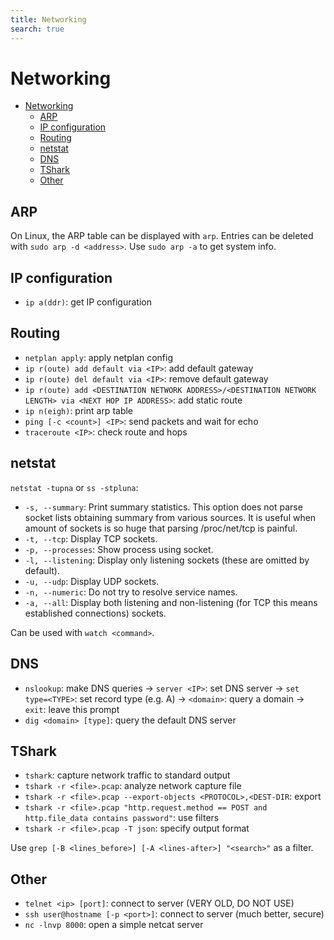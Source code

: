 ```yaml
---
title: Networking
search: true
---
```


# Networking

<!-- TOC -->
* [Networking](#networking)
  * [ARP](#arp)
  * [IP configuration](#ip-configuration)
  * [Routing](#routing)
  * [netstat](#netstat)
  * [DNS](#dns)
  * [TShark](#tshark)
  * [Other](#other)
<!-- TOC -->

## ARP

On Linux, the ARP table can be displayed with `arp`. Entries can be deleted with `sudo arp -d <address>`. Use `sudo arp -a` to get system info.

## IP configuration

- `ip a(ddr)`: get IP configuration

## Routing

- `netplan apply`: apply netplan config
- `ip r(oute) add default via <IP>`: add default gateway
- `ip r(oute) del default via <IP>`: remove default gateway
- `ip r(oute) add <DESTINATION NETWORK ADDRESS>/<DESTINATION NETWORK LENGTH> via <NEXT HOP IP ADDRESS>`: add static route
- `ip n(eigh)`: print arp table
- `ping [-c <count>] <IP>`: send packets and wait for echo
- `traceroute <IP>`: check route and hops

## netstat

`netstat -tupna` or `ss -stpluna`:

- `-s, --summary`: Print summary statistics. This option does not parse socket lists obtaining summary from various sources. It is useful when amount of sockets is so huge that parsing /proc/net/tcp is painful.
- `-t, --tcp`: Display TCP sockets.
- `-p, --processes`: Show process using socket.
- `-l, --listening`: Display only listening sockets (these are omitted by default).
- `-u, --udp`: Display UDP sockets.
- `-n, --numeric`: Do not try to resolve service names.
- `-a, --all`: Display both listening and non-listening (for TCP this means established connections) sockets.

Can be used with `watch <command>`.

## DNS

- `nslookup`: make DNS queries
-> `server <IP>`: set DNS server
-> `set type=<TYPE>`: set record type (e.g. A)
-> `<domain>`: query a domain
-> `exit`: leave this prompt
- `dig <domain> [type]`: query the default DNS server

## TShark

- `tshark`: capture network traffic to standard output
- `tshark -r <file>.pcap`: analyze network capture file
- `tshark -r <file>.pcap --export-objects <PROTOCOL>,<DEST-DIR`: export
- `tshark -r <file>.pcap "http.request.method == POST and http.file_data contains password"`: use filters
- `tshark -r <file>.pcap -T json`: specify output format

Use `grep [-B <lines_before>] [-A <lines-after>] "<search>"` as a filter.

## Other

- `telnet <ip> [port]`: connect to server (VERY OLD, DO NOT USE)
- `ssh user@hostname [-p <port>]`: connect to server (much better, secure)
- `nc -lnvp 8000`: open a simple netcat server
